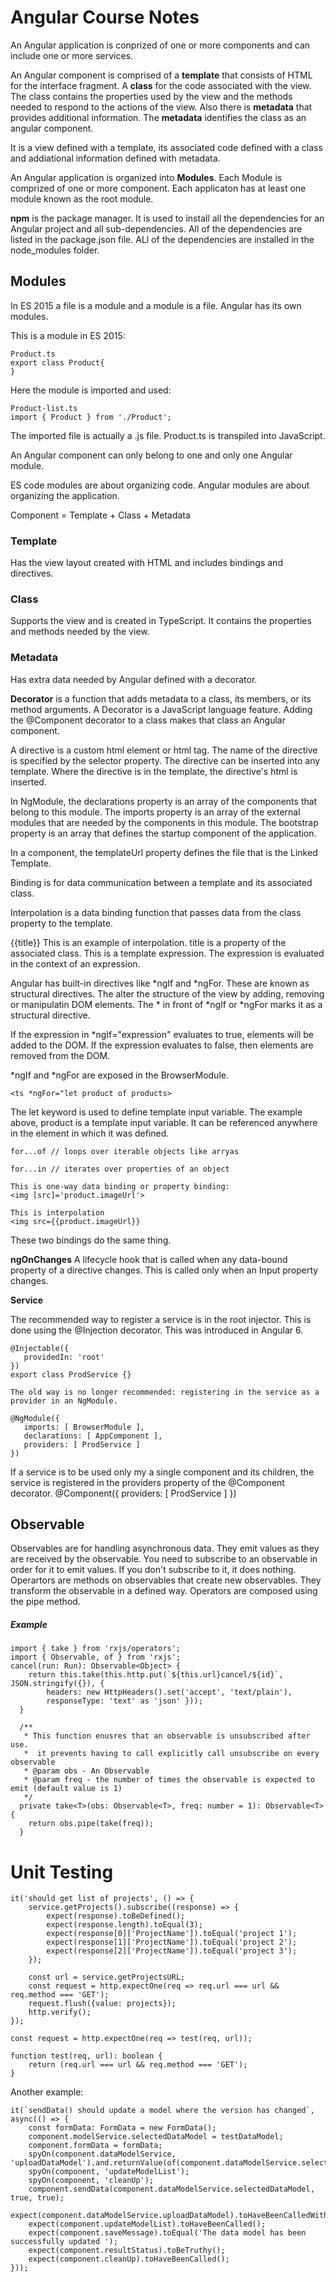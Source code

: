 # Angular Course Notes #

An Angular application is conprized of one or more components and can include one or more services.

An Angular component is comprised of a **template** that consists of HTML for the interface fragment. A **class** for the code associated with the view. The class contains the properties used by the view and the methods needed to respond to the actions of the view. Also there is **metadata** that provides additional information. The **metadata** identifies the class as an angular component.

It is a view defined with a template, its associated code defined with a class and addiational information defined with metadata.

An Angular application is organized into **Modules**. Each Module is comprized of one or more component. Each applicaton has at least one module known as the root module.

**npm** is the package manager. It is used to install all the dependencies for an Angular project and all sub-dependencies. All of the dependencies are listed in the package.json file. ALl of the dependencies are installed in the node_modules folder.

## Modules ##
In ES 2015 a file is a module and a module is a file. Angular has its own modules.

This is a module in ES 2015:

    Product.ts
    export class Product{
    }

Here the module is imported and used:

    Product-list.ts
    import { Product } from './Product';
    
The imported file is actually a .js file. Product.ts is transpiled into JavaScript.

An Angular component can only belong to one and only one Angular module.

ES code modules are about organizing code. Angular modules are about organizing the application.

Component = Template + Class + Metadata

### Template ###
Has the view layout created with HTML and includes bindings and directives. 
### Class ###
Supports the view and is created in TypeScript. It contains the properties and methods needed by the view. 
### Metadata ###
Has extra data needed by Angular defined with a decorator.

**Decorator** is a function that adds metadata to a class, its members, or its method arguments. A Decorator is a JavaScript language feature. Adding the @Component decorator to a class makes that class an Angular component.

A directive is a custom html element or html tag. The name of the directive is specified by the selector property. The directive can be inserted into any template. Where the directive is in the template, the directive's html is inserted.

In NgModule, the declarations property is an array of the components that belong to this module. The imports property is an array of the external modules that are needed by the components in this module. The bootstrap property is an array that defines the startup component of the application.

In a component, the templateUrl property defines the file that is the Linked Template.

Binding is for data communication between a template and its associated class.

Interpolation is a data binding function that passes data from the class property to the template.

{{title}} This is an example of interpolation. title is a property of the associated class. This is a template expression. The expression is evaluated in the context of an expression.

Angular has built-in directives like \*ngIf and \*ngFor. These are known as structural directives. The alter the structure of the view by adding, removing or manipulatin DOM elements. The \* in front of \*ngIf or \*ngFor marks it as a structural directive.

If the expression in \*ngIf="expression" evaluates to true, elements will be added to the DOM. If the expression evaluates to false, then elements are removed from the DOM.

\*ngIf and \*ngFor are exposed in the BrowserModule.

    <ts *ngFor="let product of products>
    
The let keyword is used to define template input variable. The example above, product is a template input variable. It can be referenced anywhere in the element in which it was defined.

    for...of // loops over iterable objects like arryas
    
    for...in // iterates over properties of an object

    This is one-way data binding or property binding:
    <img [src]='product.imageUrl'>
    
    This is interpolation
    <img src={{product.imageUrl}}
    
These two bindings do the same thing.

**ngOnChanges** 
A lifecycle hook that is called when any data-bound property of a directive changes. This is called only when an Input property changes.

**Service**

The recommended way to register a service is in the root injector. This is done using the @Injection decorator. This was introduced in Angular 6.

    @Injectable({
       providedIn: 'root'
    })
    export class ProdService {}
    
    The old way is no longer recommended: registering in the service as a provider in an NgModule.
    
    @NgModule({
       imports: [ BrowserModule ],
       declarations: [ AppComponent ],
       providers: [ ProdService ]
    })

If a service is to be used only my a single component and its children, the service is registered in the providers property of the @Component decorator.
    @Component({
       providers: [ ProdService ]
    })
    
## Observable ##

Observables are for handling asynchronous data. They emit values as they are received by the observable. You need to subscribe to an observable in order for it to emit values. If you don't subscribe to it, it does nothing. Operartors are methods on observables that create new observables. They transform the observable in a defined way. Operators are composed using the pipe method.

##### Example #####

    import { take } from 'rxjs/operators';
    import { Observable, of } from 'rxjs';
    cancel(run: Run): Observable<Object> {
        return this.take(this.http.put(`${this.url}cancel/${id}`, JSON.stringify({}), {
            headers: new HttpHeaders().set('accept', 'text/plain'),
            responseType: 'text' as 'json' }));
      }

      /**
       * This function enusres that an observable is unsubscribed after use.
       *  it prevents having to call explicitly call unsubscribe on every observable
       * @param obs - An Observable
       * @param freq - the number of times the observable is expected to emit (default value is 1)
       */
      private take<T>(obs: Observable<T>, freq: number = 1): Observable<T> {
        return obs.pipe(take(freq));
      }

# Unit Testing #
    it('should get list of projects', () => {
        service.getProjects().subscribe((response) => {
            expect(response).toBeDefined();
            expect(response.length).toEqual(3);
            expect(response[0]['ProjectName']).toEqual('project 1');
            expect(response[1]['ProjectName']).toEqual('project 2');
            expect(response[2]['ProjectName']).toEqual('project 3');
        });

        const url = service.getProjectsURL;
        const request = http.expectOne(req => req.url === url && req.method === 'GET');
        request.flush({value: projects});
        http.verify();
    });

    const request = http.expectOne(req => test(req, url));

    function test(req, url): boolean {
        return (req.url === url && req.method === 'GET');
    }

Another example:  

    it(`sendData() should update a model where the version has changed`, async(() => {
        const formData: FormData = new FormData();
        component.modelService.selectedDataModel = testDataModel;
        component.formData = formData;
        spyOn(component.dataModelService, 'uploadDataModel').and.returnValue(of(component.dataModelService.selectedDataModel));
        spyOn(component, 'updateModelList');
        spyOn(component, 'cleanUp');
        component.sendData(component.dataModelService.selectedDataModel, true, true);
        expect(component.dataModelService.uploadDataModel).toHaveBeenCalledWith(component.formData);
        expect(component.updateModelList).toHaveBeenCalled();
        expect(component.saveMessage).toEqual('The data model has been successfully updated ');
        expect(component.resultStatus).toBeTruthy();
        expect(component.cleanUp).toHaveBeenCalled();
    }));

